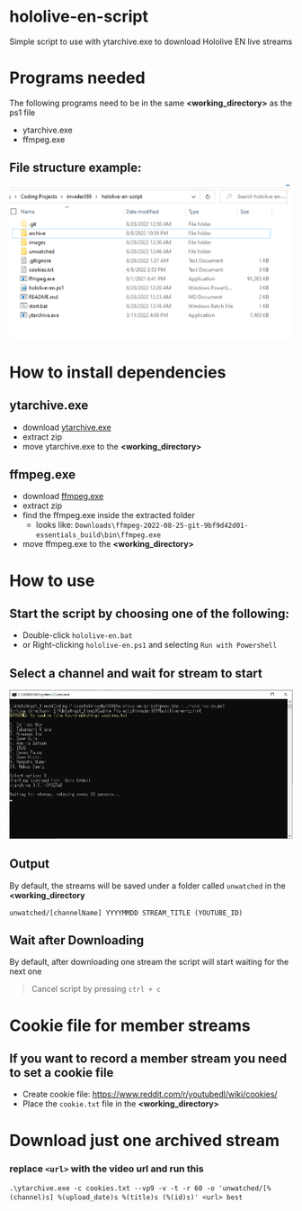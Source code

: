 # hololive-en-script
Simple script to use with ytarchive.exe to download Hololive EN live streams

# Programs needed
The following programs need to be in the same **<working_directory>** as the ps1 file
- ytarchive.exe
- ffmpeg.exe

## File structure example:
![files](/images/files.png)

# How to install dependencies
## ytarchive.exe
 - download [ytarchive.exe](https://github.com/Kethsar/ytarchive/releases)
 - extract zip
 - move ytarchive.exe to the **<working_directory>**
## ffmpeg.exe
 - download [ffmpeg.exe](https://www.gyan.dev/ffmpeg/builds/)
 - extract zip
 - find the ffmpeg.exe inside the extracted folder
    - looks like:  `Downloads\ffmpeg-2022-08-25-git-9bf9d42d01-essentials_build\bin\ffmpeg.exe`
 - move ffmpeg.exe to the **<working_directory>**

# How to use
## Start the script by choosing one of the following: 
 - Double-click `hololive-en.bat`
 - or Right-clicking `hololive-en.ps1` and selecting `Run with Powershell`
## Select a channel and wait for stream to start
![select_channel](/images/example.png)

## Output
By default, the streams will be saved under a folder called `unwatched` in the **<working_directory**
```
unwatched/[channelName] YYYYMMDD STREAM_TITLE (YOUTUBE_ID)
```

## Wait after Downloading
By default, after downloading one stream the script will start waiting for the next one
> Cancel script by pressing `ctrl + c`


# Cookie file for member streams
## If you want to record a member stream you need to set a cookie file
 - Create cookie file: https://www.reddit.com/r/youtubedl/wiki/cookies/
 - Place the `cookie.txt` file in the **<working_directory>**

# Download just one archived stream
### replace `<url>` with the video url and run this 
```
.\ytarchive.exe -c cookies.txt --vp9 -v -t -r 60 -o 'unwatched/[%(channel)s] %(upload_date)s %(title)s (%(id)s)' <url> best
```
    
